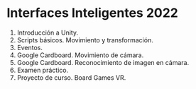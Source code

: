 # Interfaces Inteligentes 2022
1. Introducción a Unity.
2. Scripts básicos. Movimiento y transformación.
3. Eventos.
4. Google Cardboard. Movimiento de cámara.
5. Google Cardboard. Reconocimiento de imagen en cámara.
6. Examen práctico.
7. Proyecto de curso. Board Games VR.